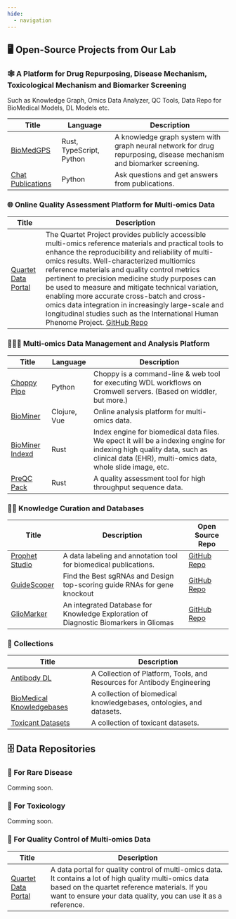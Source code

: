 ```yaml
---
hide:
  - navigation
---
```


## 🖥️ Open-Source Projects from Our Lab

### 🕸️ A Platform for Drug Repurposing, Disease Mechanism, Toxicological Mechanism and Biomarker Screening

Such as Knowledge Graph, Omics Data Analyzer, QC Tools, Data Repo for BioMedical Models, DL Models etc.

|Title | Language | Description|
|--|--|--|
| [BioMedGPS](https://github.com/yjcyxky/biomedgps) | Rust, TypeScript, Python | A knowledge graph system with graph neural network for drug repurposing, disease mechanism and biomarker screening.|
| [Chat Publications](https://github.com/yjcyxky/chat-publications) | Python | Ask questions and get answers from publications.|

### 🌐 Online Quality Assessment Platform for Multi-omics Data

|Title | Description |
|--|--|
| [Quartet Data Portal](https://www.chinese-quartet.org/#/dashboard) | The Quartet Project provides publicly accessible multi-omics reference materials and practical tools to enhance the reproducibility and reliability of multi-omics results. Well-characterized multiomics reference materials and quality control metrics pertinent to precision medicine study purposes can be used to measure and mitigate technical variation, enabling more accurate cross-batch and cross-omics data integration in increasingly large-scale and longitudinal studies such as the International Human Phenome Project. [GitHub Repo](https://github.com/chinese-quartet)|

### 👨🏿‍💻 Multi-omics Data Management and Analysis Platform

|Title | Language | Description|
|--|--|--|
| [Choppy Pipe](https://github.com/yjcyxky/choppy-pipe) | Python | Choppy is a command-line & web tool for executing WDL workflows on Cromwell servers. (Based on widdler, but more.) |
| [BioMiner](https://github.com/yjcyxky/biominer) | Clojure, Vue | Online analysis platform for multi-omics data. |
| [BioMiner Indexd](https://github.com/yjcyxky/biominer-indexd) | Rust | Index engine for biomedical data files. We epect it will be a indexing engine for indexing high quality data, such as clinical data (EHR), multi-omics data, whole slide image, etc. |
| [PreQC Pack](https://github.com/yjcyxky/preqc-pack) | Rust | A quality assessment tool for high throughput sequence data. |

### 🧑‍🔬 Knowledge Curation and Databases

| Title | Description| Open Source Repo |
|--|--|--|
| [Prophet Studio](https://prophet-studio.3steps.cn/) | A data labeling and annotation tool for biomedical publications. | [GitHub Repo](https://github.com/yjcyxky/prophet-studio) |
| [GuideScoper](https://biosolver.cn/) | Find the Best sgRNAs and Design top-scoring guide RNAs for gene knockout | [GitHub Repo](https://github.com/yjcyxky/cell-guider) |
| [GlioMarker](http://gliomarker.prophetdb.org/#/home) | An integrated Database for Knowledge Exploration of Diagnostic Biomarkers in Gliomas | [GitHub Repo](https://github.com/yjcyxky/gliomarker) |

### 📁 Collections

| Title | Description |
|--|--|
| [Antibody DL](https://github.com/yjcyxky/antibody-dl) | A Collection of Platform, Tools, and Resources for Antibody Engineering|
| [BioMedical Knowledgebases](https://github.com/yjcyxky/biomedical-knowledgebases) | A collection of biomedical knowledgebases, ontologies, and datasets. |
| [Toxicant Datasets](https://github.com/yjcyxky/toxicant-datasets) | A collection of toxicant datasets. |

## 🗄️ Data Repositories

### 🧬 For Rare Disease

Comming soon.

### 🧪 For Toxicology

Comming soon.

### 🧮 For Quality Control of Multi-omics Data

| Title | Description |
|--|--|
| [Quartet Data Portal](https://www.chinese-quartet.org/#/data/download/quartet-genomics) | A data portal for quality control of multi-omics data. It contains a lot of high quality multi-omics data based on the quartet reference materials. If you want to ensure your data quality, you can use it as a reference. |